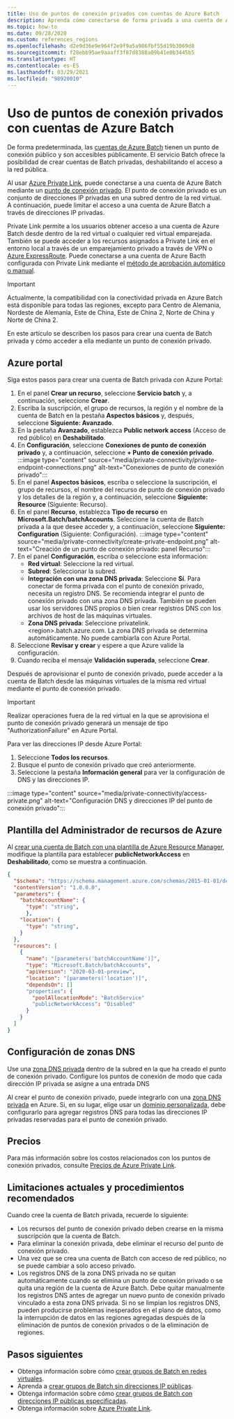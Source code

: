 ```yaml
---
title: Uso de puntos de conexión privados con cuentas de Azure Batch
description: Aprenda cómo conectarse de forma privada a una cuenta de Azure Batch mediante puntos de conexión privados.
ms.topic: how-to
ms.date: 09/28/2020
ms.custom: references_regions
ms.openlocfilehash: d2e9d36e9e964f2e9f9a5a986fbf55d19b3069d8
ms.sourcegitcommit: f28ebb95ae9aaaff3f87d8388a09b41e0b3445b5
ms.translationtype: HT
ms.contentlocale: es-ES
ms.lasthandoff: 03/29/2021
ms.locfileid: "98920010"
---
```

# <a name="use-private-endpoints-with-azure-batch-accounts"></a>Uso de puntos de conexión privados con cuentas de Azure Batch

De forma predeterminada, las [cuentas de Azure Batch](accounts.md) tienen un punto de conexión público y son accesibles públicamente. El servicio Batch ofrece la posibilidad de crear cuentas de Batch privadas, deshabilitando el acceso a la red pública.

Al usar [Azure Private Link](../private-link/private-link-overview.md), puede conectarse a una cuenta de Azure Batch mediante un [punto de conexión privado](../private-link/private-endpoint-overview.md). El punto de conexión privado es un conjunto de direcciones IP privadas en una subred dentro de la red virtual. A continuación, puede limitar el acceso a una cuenta de Azure Batch a través de direcciones IP privadas.

Private Link permite a los usuarios obtener acceso a una cuenta de Azure Batch desde dentro de la red virtual o cualquier red virtual emparejada. También se puede acceder a los recursos asignados a Private Link en el entorno local a través de un emparejamiento privado a través de VPN o [Azure ExpressRoute](../expressroute/expressroute-introduction.md). Puede conectarse a una cuenta de Azure Bacth configurada con Private Link mediante el [método de aprobación automático o manual](../private-link/private-endpoint-overview.md#access-to-a-private-link-resource-using-approval-workflow).

> [!IMPORTANT]
> Actualmente, la compatibilidad con la conectividad privada en Azure Batch está disponible para todas las regiones, excepto para Centro de Alemania, Nordeste de Alemania, Este de China, Este de China 2, Norte de China y Norte de China 2.

En este artículo se describen los pasos para crear una cuenta de Batch privada y cómo acceder a ella mediante un punto de conexión privado.

## <a name="azure-portal"></a>Azure portal

Siga estos pasos para crear una cuenta de Batch privada con Azure Portal:

1. En el panel **Crear un recurso**, seleccione **Servicio batch** y, a continuación, seleccione **Crear**.
2. Escriba la suscripción, el grupo de recursos, la región y el nombre de la cuenta de Batch en la pestaña **Aspectos básicos** y, después, seleccione **Siguiente: Avanzado**.
3. En la pestaña **Avanzado**, establezca **Public network access** (Acceso de red público) en **Deshabilitado**.
4. En **Configuración**, seleccione **Conexiones de punto de conexión privado** y, a continuación, seleccione **+ Punto de conexión privado**.
   :::image type="content" source="media/private-connectivity/private-endpoint-connections.png" alt-text="Conexiones de punto de conexión privado":::
5. En el panel **Aspectos básicos**, escriba o seleccione la suscripción, el grupo de recursos, el nombre del recurso de punto de conexión privado y los detalles de la región y, a continuación, seleccione **Siguiente: Resource** (Siguiente: Recurso).
6. En el panel **Recurso**, establezca **Tipo de recurso** en **Microsoft.Batch/batchAccounts**. Seleccione la cuenta de Batch privada a la que desee acceder y, a continuación, seleccione **Siguiente: Configuration** (Siguiente: Configuración).
   :::image type="content" source="media/private-connectivity/create-private-endpoint.png" alt-text="Creación de un punto de conexión privado: panel Recurso":::
7. En el panel **Configuración**, escriba o seleccione esta información:
   - **Red virtual**: Seleccione la red virtual.
   - **Subred**: Seleccionar la subred.
   - **Integración con una zona DNS privada**:   Seleccione **Sí**. Para conectar de forma privada con el punto de conexión privado, necesita un registro DNS. Se recomienda integrar el punto de conexión privado con una zona DNS privada. También se pueden usar los servidores DNS propios o bien crear registros DNS con los archivos de host de las máquinas virtuales.
   - **Zona DNS privada**:  Seleccione privatelink.\<region\>.batch.azure.com. La zona DNS privada se determina automáticamente. No puede cambiarla con Azure Portal.
8. Seleccione **Revisar y crear** y espere a que Azure valide la configuración.
9. Cuando reciba el mensaje **Validación superada**, seleccione **Crear**.

Después de aprovisionar el punto de conexión privado, puede acceder a la cuenta de Batch desde las máquinas virtuales de la misma red virtual mediante el punto de conexión privado.

> [!IMPORTANT]
> Realizar operaciones fuera de la red virtual en la que se aprovisiona el punto de conexión privado generará un mensaje de tipo "AuthorizationFailure" en Azure Portal.

Para ver las direcciones IP desde Azure Portal:

1. Seleccione **Todos los recursos**.
2. Busque el punto de conexión privado que creó anteriormente.
3. Seleccione la pestaña **Información general** para ver la configuración de DNS y las direcciones IP.

:::image type="content" source="media/private-connectivity/access-private.png" alt-text="Configuración DNS y direcciones IP del punto de conexión privado":::

## <a name="azure-resource-manager-template"></a>Plantilla del Administrador de recursos de Azure

Al [crear una cuenta de Batch con una plantilla de Azure Resource Manager](quick-create-template.md), modifique la plantilla para establecer **publicNetworkAccess** en **Deshabilitado**, como se muestra a continuación.

```json
{
  "$schema": "https://schema.management.azure.com/schemas/2015-01-01/deploymentTemplate.json#",
  "contentVersion": "1.0.0.0",
  "parameters": {
    "batchAccountName": {
      "type": "string",
      },
    "location": {
      "type": "string",
    }
  },
  "resources": [
    {
      "name": "[parameters('batchAccountName')]",
      "type": "Microsoft.Batch/batchAccounts",
      "apiVersion": "2020-03-01-preview",
      "location": "[parameters('location')]",
      "dependsOn": []
      "properties": {
        "poolAllocationMode": "BatchService"
        "publicNetworkAccess": "Disabled"
      }
    }
  ]
}
```

## <a name="configure-dns-zones"></a>Configuración de zonas DNS

Use una [zona DNS privada](../dns/private-dns-privatednszone.md) dentro de la subred en la que ha creado el punto de conexión privado. Configure los puntos de conexión de modo que cada dirección IP privada se asigne a una entrada DNS

Al crear el punto de conexión privado, puede integrarlo con una [zona DNS privada](../dns/private-dns-privatednszone.md) en Azure. Si, en su lugar, elige usar un [dominio personalizada](../dns/dns-custom-domain.md), debe configurarlo para agregar registros DNS para todas las direcciones IP privadas reservadas para el punto de conexión privado.

## <a name="pricing"></a>Precios

Para más información sobre los costos relacionados con los puntos de conexión privados, consulte [Precios de Azure Private Link](https://azure.microsoft.com/pricing/details/private-link/).

## <a name="current-limitations-and-best-practices"></a>Limitaciones actuales y procedimientos recomendados

Cuando cree la cuenta de Batch privada, recuerde lo siguiente:

- Los recursos del punto de conexión privado deben crearse en la misma suscripción que la cuenta de Batch.
- Para eliminar la conexión privada, debe eliminar el recurso del punto de conexión privado.
- Una vez que se crea una cuenta de Batch con acceso de red público, no se puede cambiar a solo acceso privado.
- Los registros DNS de la zona DNS privada no se quitan automáticamente cuando se elimina un punto de conexión privado o se quita una región de la cuenta de Azure Batch. Debe quitar manualmente los registros DNS antes de agregar un nuevo punto de conexión privado vinculado a esta zona DNS privada. Si no se limpian los registros DNS, pueden producirse problemas inesperados en el plano de datos, como la interrupción de datos en las regiones agregadas después de la eliminación de puntos de conexión privados o de la eliminación de regiones.

## <a name="next-steps"></a>Pasos siguientes

- Obtenga información sobre cómo [crear grupos de Batch en redes virtuales](batch-virtual-network.md).
- Aprenda a [crear grupos de Batch sin direcciones IP públicas](batch-pool-no-public-ip-address.md).
- Obtenga información sobre cómo [crear grupos de Batch con direcciones IP públicas especificadas](create-pool-public-ip.md).
- Obtenga información sobre [Azure Private Link](../private-link/private-link-overview.md).
